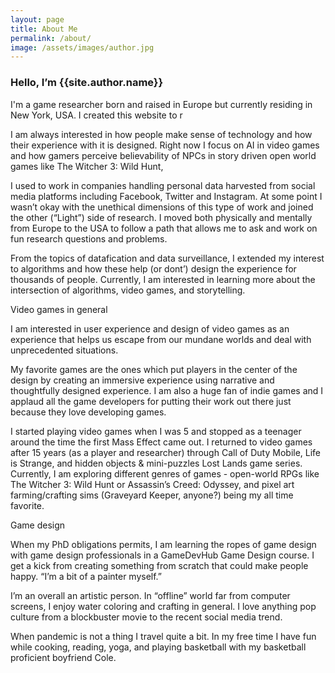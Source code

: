 ```yaml
---
layout: page
title: About Me
permalink: /about/
image: /assets/images/author.jpg
---
```

<h3 class="font-weight-light">Hello, I’m <span class="font-weight-bold">{{site.author.name}}</span></h3>

I'm a game researcher born and raised in Europe but currently residing in New York, USA. I created this website to r


I am always interested in how people make sense of technology and how their experience with it is designed. Right now I focus on AI in video games and how gamers perceive believability of NPCs in story driven open world games like The Witcher 3: Wild Hunt,

I used to work in companies handling personal data harvested from social media platforms including Facebook, Twitter and Instagram. At some point I wasn’t okay with the unethical dimensions of this type of work and joined the other (“Light”) side of research. I moved both physically and mentally from Europe to the USA to follow a path that allows me to ask and work on fun research questions and problems.

From the topics of datafication and data surveillance, I extended my interest to algorithms and how these help (or dont’) design the experience for thousands of people. Currently, I am interested in learning more about the intersection of algorithms, video games, and storytelling.

Video games in general

I am interested in user experience and design of video games as an experience that helps us escape from our mundane worlds and deal with unprecedented situations.

My favorite games are the ones which put players in the center of the design by creating an immersive experience using narrative and thoughtfully designed experience. I am also a huge fan of indie games and I applaud all the game developers for putting their work out there just because they love developing games.

I started playing video games when I was 5 and stopped as a teenager around the time the first Mass Effect came out. I returned to video games after 15 years (as a player and researcher) through Call of Duty Mobile, Life is Strange, and hidden objects & mini-puzzles Lost Lands game series. Currently, I am exploring different genres of games - open-world RPGs like The Witcher 3: Wild Hunt or Assassin’s Creed: Odyssey, and pixel art farming/crafting sims (Graveyard Keeper, anyone?) being my all time favorite.

Game design

When my PhD obligations permits, I am learning the ropes of game design with game design professionals in a GameDevHub Game Design course. I get a kick from creating something from scratch that could make people happy.
“I’m a bit of a painter myself.”

I’m an overall an artistic person. In “offline” world far from computer screens, I enjoy water coloring and crafting in general. I love anything pop culture from a blockbuster movie to the recent social media trend.

When pandemic is not a thing I travel quite a bit. In my free time I have fun while cooking, reading, yoga, and playing basketball with my basketball proficient boyfriend Cole.
